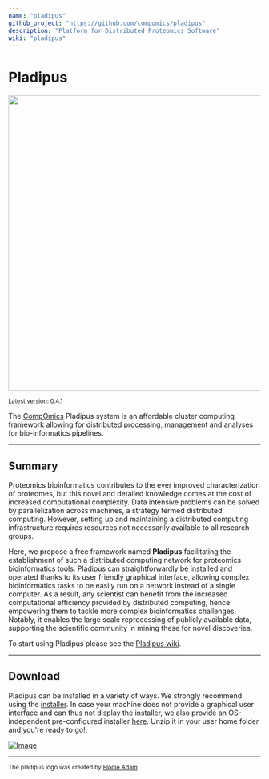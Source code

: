 ```yaml
---
name: "pladipus"
github_project: "https://github.com/compomics/pladipus"
description: "Platform for Distributed Proteomics Software"
wiki: "pladipus"
---
```


# Pladipus 

<img src="https://raw.githubusercontent.com/wiki/compomics/pladipus/Pladipus_ad.png" width="590">

<sub><a href="https://github.com/compomics/pladipus/wiki/6.-Updates" target="blank">Latest version: 0.4.1</a></sub>

The [CompOmics](http://www.compomics.com) Pladipus system is an affordable cluster computing framework allowing for distributed processing, management and analyses for bio-informatics pipelines.

----

## Summary

Proteomics bioinformatics contributes to the ever improved characterization of proteomes, but this novel and detailed knowledge comes at the cost of increased computational complexity. Data intensive problems can be solved by parallelization across machines, a strategy termed distributed computing. However, setting up and maintaining a distributed computing infrastructure requires resources not necessarily available to all research groups.

Here, we propose a free framework named **Pladipus** facilitating the establishment of such a distributed computing network for proteomics bioinformatics tools. Pladipus can straightforwardly be installed and operated thanks to its user friendly graphical interface, allowing complex bioinformatics tasks to be easily run on a network instead of a single computer. As a result, any scientist can benefit from the increased computational efficiency provided by distributed computing, hence empowering them to tackle more complex bioinformatics challenges. Notably, it enables the large scale reprocessing of publicly available data, supporting the scientific community in mining these for novel discoveries.

To start using Pladipus please see the [Pladipus wiki](/pladipus/wiki/home.html).

----


## Download

Pladipus can be installed in a variety of ways. We strongly recommend using the [installer](http://genesis.ugent.be/pladipus/download/Pladipus-installer-0.4.1.jar). 
In case your machine does not provide a graphical user interface and can thus not display the installer, we also provide an OS-independent pre-configured installer [here](http://genesis.ugent.be/pladipus/download/pladipus.zip). Unzip it in your user home folder and you're ready to go!. 

[![Image](https://raw.githubusercontent.com/wiki/compomics/pladipus/Download_Installer_Button.png)](http://genesis.ugent.be/pladipus/download/Pladipus-installer-0.4.1.jar)

----

<sub>The pladipus logo was created by [Elodie Adam](https://www.linkedin.com/pub/elodie-adam/61/290/871)</sub>